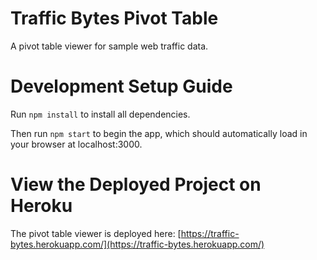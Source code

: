 # Traffic Bytes Pivot Table

A pivot table viewer for sample web traffic data.

# Development Setup Guide

Run `npm install` to install all dependencies. 

Then run `npm start` to begin the app, which should automatically load in your browser at localhost:3000.

# View the Deployed Project on Heroku

The pivot table viewer is deployed here: [https://traffic-bytes.herokuapp.com/](https://traffic-bytes.herokuapp.com/)
